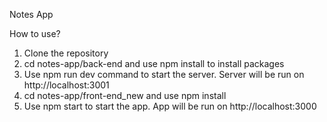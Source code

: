 Notes App

How to use?

1. Clone the repository
2. cd  notes-app/back-end  and use  npm install  to install packages
3. Use  npm run dev  command to start the server. Server will be run on http://localhost:3001
4. cd  notes-app/front-end_new  and use npm install
5. Use  npm start  to start the app. App will be run on http://localhost:3000

